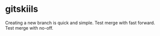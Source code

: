 # gitskiils
Creating a new branch is quick and simple.
Test merge with fast forward.
Test merge with no-off.
